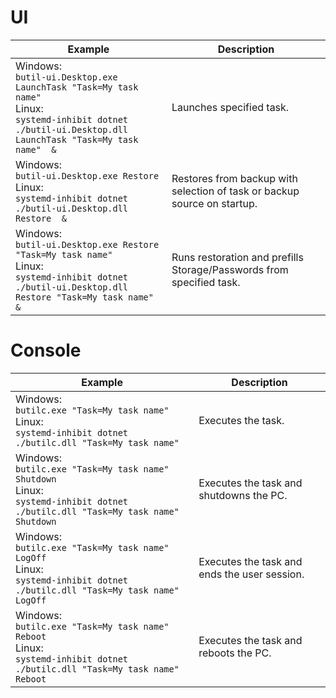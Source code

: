 # UI

| Example                                                                                                                                                                | Description                                                              |
| ---------------------------------------------------------------------------------------------------------------------------------------------------------------------- | ------------------------------------------------------------------------ |
| Windows:<br />`butil-ui.Desktop.exe LaunchTask "Task=My task name"`<br />Linux:<br />`systemd-inhibit dotnet ./butil-ui.Desktop.dll LaunchTask "Task=My task name"  &` | Launches specified task.                                                 |
| Windows:<br />`butil-ui.Desktop.exe Restore`<br />Linux:<br />`systemd-inhibit dotnet ./butil-ui.Desktop.dll Restore  &`                                               | Restores from backup with selection of task or backup source on startup. |
| Windows:<br />`butil-ui.Desktop.exe Restore "Task=My task name"`<br />Linux:<br />`systemd-inhibit dotnet ./butil-ui.Desktop.dll Restore "Task=My task name"  &`       | Runs restoration and prefills Storage/Passwords from specified task.     |

# Console

| Example                                                                                                                                     | Description                                           |
| ------------------------------------------------------------------------------------------------------------------------------------------- | ----------------------------------------------------- |
| Windows:<br />`butilc.exe "Task=My task name"`<br />Linux:<br />`systemd-inhibit dotnet ./butilc.dll "Task=My task name"`                   | Executes the task.                                    |
| Windows:<br />`butilc.exe "Task=My task name" Shutdown`<br />Linux:<br />`systemd-inhibit dotnet ./butilc.dll "Task=My task name" Shutdown` | Executes the task and shutdowns the PC.               |
| Windows:<br />`butilc.exe "Task=My task name" LogOff`<br />Linux:<br />`systemd-inhibit dotnet ./butilc.dll "Task=My task name" LogOff`     | Executes the task and ends the user session.          |
| Windows:<br />`butilc.exe "Task=My task name" Reboot`<br />Linux:<br />`systemd-inhibit dotnet ./butilc.dll "Task=My task name" Reboot`     | Executes the task and reboots the PC.                 |